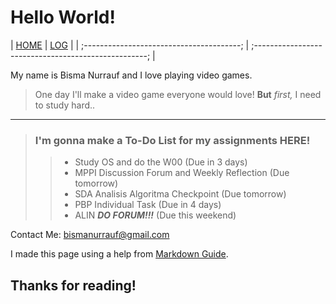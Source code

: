 # Hello World!

| [HOME](https://bisma404.github.io/os212/) | [LOG](https://bisma404.github.io/os212/TXT/mylog.txt) |
| ;---------------------------------------; | ;---------------------------------------------------; |

My name is Bisma Nurrauf and I love playing video games.
> One day I'll make a video game everyone would love!
**But** *first,* I need to study hard..

---

> ### I'm gonna make a To-Do List for my assignments **HERE!**
>> - Study OS and do the W00 (Due in 3 days)
>> - MPPI Discussion Forum and Weekly Reflection (Due tomorrow)
>> - SDA Analisis Algoritma Checkpoint (Due tomorrow)
>> - PBP Individual Task (Due in 4 days)
>> - ALIN ***DO FORUM!!!*** (Due this weekend)

Contact Me:
<bismanurrauf@gmail.com>

I made this page using a help from [Markdown Guide](https://www.markdownguide.org/basic-syntax/).

## Thanks for reading!
